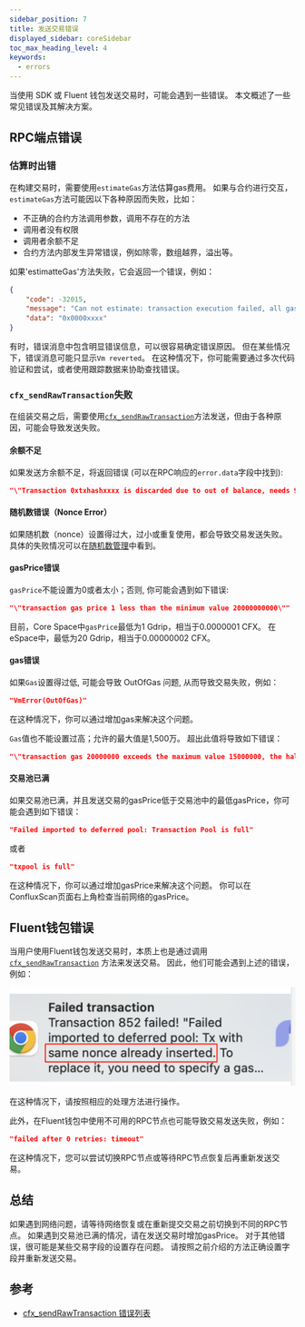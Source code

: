 ```yaml
---
sidebar_position: 7
title: 发送交易错误
displayed_sidebar: coreSidebar
toc_max_heading_level: 4
keywords:
  - errors
---
```


当使用 SDK 或 Fluent 钱包发送交易时，可能会遇到一些错误。 本文概述了一些常见错误及其解决方案。

## RPC端点错误

### 估算时出错

在构建交易时，需要使用`estimateGas`方法估算gas费用。 如果与合约进行交互，`estimateGas`方法可能因以下各种原因而失败，比如：

- 不正确的合约方法调用参数，调用不存在的方法
- 调用者没有权限
- 调用者余额不足
- 合约方法内部发生异常错误，例如除零，数组越界，溢出等。

如果'estimatteGas'方法失败，它会返回一个错误，例如：

```json
{
    "code": -32015,
    "message": "Can not estimate: transaction execution failed, all gas will be charged (execution error: NotEnoughCash { required: 18014398509481983999023437515000000, got: 0, actual_gas_cost: 0, max_storage_limit_cost: 18014398509481983999023437500000000 })",
    "data": "0x0000xxxx"
}  
```

有时，错误消息中包含明显错误信息，可以很容易确定错误原因。 但在某些情况下，错误消息可能只显示`Vm reverted`。 在这种情况下，你可能需要通过多次代码验证和尝试，或者使用跟踪数据来协助查找错误。

### `cfx_sendRawTransaction`失败

在组装交易之后，需要使用[`cfx_sendRawTransaction`](/docs/core/build/json-rpc/cfx-namespace#cfx_sendrawtransaction)方法发送，但由于各种原因，可能会导致发送失败。

#### 余额不足

如果发送方余额不足，将返回错误 (可以在RPC响应的`error.data`字段中找到):

```json
"\"Transaction 0xtxhashxxxx is discarded due to out of balance, needs 9000000000420000000000000 but account balance is 90095849479680000000000\""
```

#### 随机数错误（Nonce Error）

如果随机数（nonce）设置得过大，过小或重复使用，都会导致交易发送失败。 具体的失败情况可以在[随机数管理](./nonce.md)中看到。

#### gasPrice错误

`gasPrice`不能设置为0或者太小；否则, 你可能会遇到如下错误:

```json
"\"transaction gas price 1 less than the minimum value 20000000000\""
```

目前，Core Space中`gasPrice`最低为1 Gdrip，相当于0.0000001 CFX。 在eSpace中，最低为20 Gdrip，相当于0.00000002 CFX。

#### gas错误

如果`Gas`设置得过低, 可能会导致 OutOfGas 问题, 从而导致交易失败，例如：

```json
"VmError(OutOfGas)"
```

在这种情况下，你可以通过增加gas来解决这个问题。

`Gas`值也不能设置过高；允许的最大值是1,500万。 超出此值将导致如下错误：

```json
"\"transaction gas 20000000 exceeds the maximum value 15000000, the half of pivot block gas limit\""
```

#### 交易池已满

如果交易池已满，并且发送交易的gasPrice低于交易池中的最低gasPrice，你可能会遇到如下错误：

```json
"Failed imported to deferred pool: Transaction Pool is full"
```

或者

```json
"txpool is full"
```

在这种情况下，你可以通过增加gasPrice来解决这个问题。 你可以在ConfluxScan页面右上角检查当前网络的gasPrice。

## Fluent钱包错误

当用户使用Fluent钱包发送交易时，本质上也是通过调用[`cfx_sendRawTransaction`](/docs/core/build/json-rpc/cfx-namespace/#cfx_sendrawtransaction) 方法来发送交易。 因此，他们可能会遇到上述的错误，例如：

![Fluent 钱包错误](./img/same-nonce-already-inserted.jpg)

在这种情况下，请按照相应的处理方法进行操作。

此外，在Fluent钱包中使用不可用的RPC节点也可能导致交易发送失败，例如：

```json
"failed after 0 retries: timeout"
```

在这种情况下，您可以尝试切换RPC节点或等待RPC节点恢复后再重新发送交易。

## 总结

如果遇到网络问题，请等待网络恢复或在重新提交交易之前切换到不同的RPC节点。 如果遇到交易池已满的情况，请在发送交易时增加gasPrice。 对于其他错误，很可能是某些交易字段的设置存在问题。 请按照之前介绍的方法正确设置字段并重新发送交易。

## 参考

- [cfx_sendRawTransaction 错误列表](../../build/json-rpc/rpc-behaviour/cfx_sendTransaction-errors.md)
